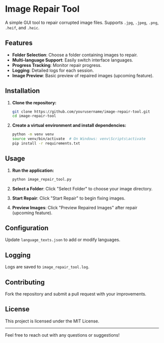 # Image Repair Tool

A simple GUI tool to repair corrupted image files. Supports `.jpg`, `.jpeg`, `.png`, `.heif`, and `.heic`.

## Features

- **Folder Selection**: Choose a folder containing images to repair.
- **Multi-language Support**: Easily switch interface languages.
- **Progress Tracking**: Monitor repair progress.
- **Logging**: Detailed logs for each session.
- **Image Preview**: Basic preview of repaired images (upcoming feature).

## Installation

1. **Clone the repository:**
    ```bash
    git clone https://github.com/yourusername/image-repair-tool.git
    cd image-repair-tool
    ```

2. **Create a virtual environment and install dependencies:**
    ```bash
    python -m venv venv
    source venv/bin/activate  # On Windows: venv\Scripts\activate
    pip install -r requirements.txt
    ```

## Usage

1. **Run the application:**
    ```bash
    python image_repair_tool.py
    ```

2. **Select a Folder**: Click "Select Folder" to choose your image directory.
3. **Start Repair**: Click "Start Repair" to begin fixing images.
4. **Preview Images**: Click "Preview Repaired Images" after repair (upcoming feature).

## Configuration

Update `language_texts.json` to add or modify languages.

## Logging

Logs are saved to `image_repair_tool.log`.

## Contributing

Fork the repository and submit a pull request with your improvements.

## License

This project is licensed under the MIT License.

---

Feel free to reach out with any questions or suggestions!
